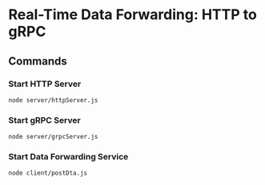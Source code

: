 # Real-Time Data Forwarding: HTTP to gRPC

## Commands

### Start HTTP Server
```
node server/httpServer.js
```

### Start gRPC Server
```
node server/grpcServer.js
```

### Start Data Forwarding Service
```
node client/postDta.js
```
